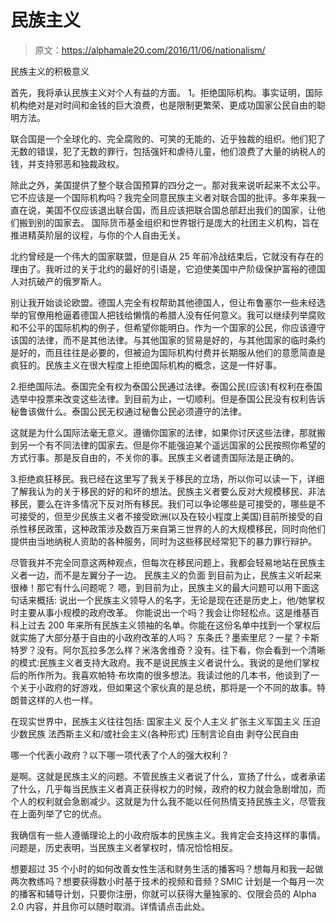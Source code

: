 # 民族主义

> 原文：<https://alphamale20.com/2016/11/06/nationalism/>

民族主义的积极意义

首先，我将承认民族主义对个人有益的方面。
1。拒绝国际机构。事实证明，国际机构绝对是对时间和金钱的巨大浪费，也是限制更繁荣、更成功国家公民自由的聪明方法。

联合国是一个全球化的、完全腐败的、可笑的无能的、近乎独裁的组织。他们犯了无数的错误，犯了无数的罪行，包括强奸和虐待儿童，他们浪费了大量的纳税人的钱，并支持邪恶和独裁政权。

除此之外，美国提供了整个联合国预算的四分之一。那对我来说听起来不太公平。它不应该是一个国际机构吗？我完全同意民族主义者对联合国的批评。多年来我一直在说，美国不仅应该退出联合国，而且应该把联合国总部赶出我们的国家，让他们搬到别的国家去。
国际货币基金组织和世界银行是庞大的社团主义机构，旨在推进精英阶层的议程，与你的个人自由无关。

北约曾经是一个伟大的国家联盟，但是自从 25 年前冷战结束后，它就没有存在的理由了。我听过的关于北约的最好的引语是，它迫使美国中产阶级保护富裕的德国人对抗破产的俄罗斯人。

别让我开始谈论欧盟。德国人完全有权帮助其他德国人，但让布鲁塞尔一些未经选举的官僚用枪逼着德国人把钱给懒惰的希腊人没有任何意义。我可以继续列举腐败和不公平的国际机构的例子，但希望你能明白。作为一个国家的公民，你应该遵守该国的法律，而不是其他法律。与其他国家的贸易是好的，与其他国家的临时条约是好的，而且往往是必要的，但被迫为国际机构付费并长期服从他们的意愿简直是疯狂的。民族主义在很大程度上拒绝国际机构的概念，这是一件好事。

2.拒绝国际法。泰国完全有权为泰国公民通过法律。泰国公民(应该)有权利在泰国选举中投票来改变这些法律。到目前为止，一切顺利。但是泰国公民没有权利告诉秘鲁该做什么。泰国公民无权通过秘鲁公民必须遵守的法律。

这就是为什么国际法毫无意义。遵循你国家的法律，如果你讨厌这些法律，那就搬到另一个有不同法律的国家去。但是你不能强迫某个遥远国家的公民按照你希望的方式行事。那是反自由的，不关你的事。民族主义者谴责国际法是正确的。

3.拒绝疯狂移民。我已经在这里写了我关于移民的立场，所以你可以读一下，详细了解我认为的关于移民的好的和坏的想法。民族主义者要么反对大规模移民、非法移民，要么在许多情况下反对所有移民。我们可以争论哪些是可接受的，哪些是不可接受的，但至少民族主义者不接受欧洲(以及在较小程度上美国)目前所接受的自杀性移民政策，这种政策涉及数百万来自第三世界的人的大规模移民，同时向他们提供由当地纳税人资助的各种服务，同时为这些移民经常犯下的暴力罪行辩护。

尽管我并不完全同意这两种观点，但每次在移民问题上，我都会轻易地站在民族主义者一边，而不是左翼分子一边。
民族主义的负面
到目前为止，民族主义听起来很棒！那它有什么问题呢？
嗯，到目前为止，民族主义的最大问题可以用下面这句话来概括:
说出一个民族主义领导人的名字，无论是现在还是历史上，他/她掌权时主要从事小规模的政府改革。
你能说出一个吗？我会让你轻松点。这是维基百科上过去 200 年来所有民族主义领袖的名单。你能在这份名单中找到一个掌权后就实施了大部分基于自由的小政府改革的人吗？
东条氏？墨索里尼？一星？卡斯特罗？没有。阿尔瓦拉多怎么样？米洛舍维奇？没有。往下看，你会看到一个清晰的模式:民族主义者支持大政府。我不是说民族主义者说什么。我说的是他们掌权后的所作所为。我喜欢帕特·布坎南的很多想法。我读过他的几本书，他谈到了一个关于小政府的好游戏，但如果这个家伙真的是总统，那将是一个不同的故事。特朗普这样的人也一样。

在现实世界中，民族主义往往包括:
国家主义
反个人主义
扩张主义军国主义
压迫少数民族
法西斯主义和/或社会主义(各种形式)
压制言论自由
剥夺公民自由

哪一个代表小政府？以下哪一项代表了个人的强大权利？

是啊。这就是民族主义的问题。不管民族主义者说了什么，宣扬了什么，或者承诺了什么，几乎每当民族主义者真正获得权力的时候，政府的权力就会急剧增加，而个人的权利就会急剧减少。这就是为什么我不能以任何热情支持民族主义，尽管我在上面列举了它的优点。

我确信有一些人遵循理论上的小政府版本的民族主义。我肯定会支持这样的事情。问题是，历史表明，当民族主义者掌权时，情况恰恰相反。

想要超过 35 个小时的如何改善女性生活和财务生活的播客吗？想每月和我一起做两次教练吗？想要获得数小时基于技术的视频和音频？SMIC 计划是一个每月一次的播客和辅导计划，只要你注册，你就可以获得大量独家的、仅限会员的 Alpha 2.0 内容，并且你可以随时取消。详情请点击此处。